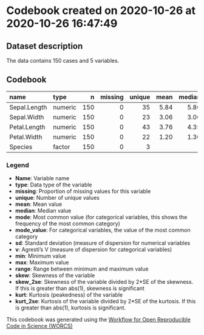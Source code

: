Codebook created on 2020-10-26 at 2020-10-26 16:47:49
================

## Dataset description

The data contains 150 cases and 5 variables.

## Codebook

| name         | type    |   n | missing | unique | mean | median |  mode | mode\_value |   sd |    v | min | max | range |   skew | skew\_2se |   kurt | kurt\_2se |
| :----------- | :------ | --: | ------: | -----: | ---: | -----: | ----: | :---------- | ---: | ---: | --: | --: | ----: | -----: | --------: | -----: | --------: |
| Sepal.Length | numeric | 150 |       0 |     35 | 5.84 |   5.80 |  5.80 |             | 0.83 |      | 4.3 | 7.9 |   3.6 |   0.31 |      0.78 | \-0.61 |    \-0.77 |
| Sepal.Width  | numeric | 150 |       0 |     23 | 3.06 |   3.00 |  3.00 |             | 0.44 |      | 2.0 | 4.4 |   2.4 |   0.31 |      0.79 |   0.14 |      0.18 |
| Petal.Length | numeric | 150 |       0 |     43 | 3.76 |   4.35 |  4.35 |             | 1.77 |      | 1.0 | 6.9 |   5.9 | \-0.27 |    \-0.68 | \-1.42 |    \-1.80 |
| Petal.Width  | numeric | 150 |       0 |     22 | 1.20 |   1.30 |  1.30 |             | 0.76 |      | 0.1 | 2.5 |   2.4 | \-0.10 |    \-0.25 | \-1.36 |    \-1.73 |
| Species      | factor  | 150 |       0 |      3 |      |        | 50.00 | setosa      |      | 0.67 |     |     |       |        |           |        |           |

### Legend

  - **Name**: Variable name
  - **type**: Data type of the variable
  - **missing**: Proportion of missing values for this variable
  - **unique**: Number of unique values
  - **mean**: Mean value
  - **median**: Median value
  - **mode**: Most common value (for categorical variables, this shows
    the frequency of the most common category)
  - **mode\_value**: For categorical variables, the value of the most
    common category
  - **sd**: Standard deviation (measure of dispersion for numerical
    variables
  - **v**: Agresti’s V (measure of dispersion for categorical variables)
  - **min**: Minimum value
  - **max**: Maximum value
  - **range**: Range between minimum and maximum value
  - **skew**: Skewness of the variable
  - **skew\_2se**: Skewness of the variable divided by 2\*SE of the
    skewness. If this is greater than abs(1), skewness is significant
  - **kurt**: Kurtosis (peakedness) of the variable
  - **kurt\_2se**: Kurtosis of the variable divided by 2\*SE of the
    kurtosis. If this is greater than abs(1), kurtosis is significant.

This codebook was generated using the [Workflow for Open Reproducible
Code in Science (WORCS)](https://osf.io/zcvbs/)
